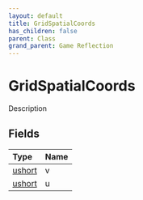 ```yaml
---
layout: default
title: GridSpatialCoords
has_children: false
parent: Class
grand_parent: Game Reflection
---
```

# GridSpatialCoords
Description 

## Fields
| Type | Name |
|:-------------|:--------------|
| [ushort](/game-reflection/enums/ushort.md) | v |
| [ushort](/game-reflection/enums/ushort.md) | u |
